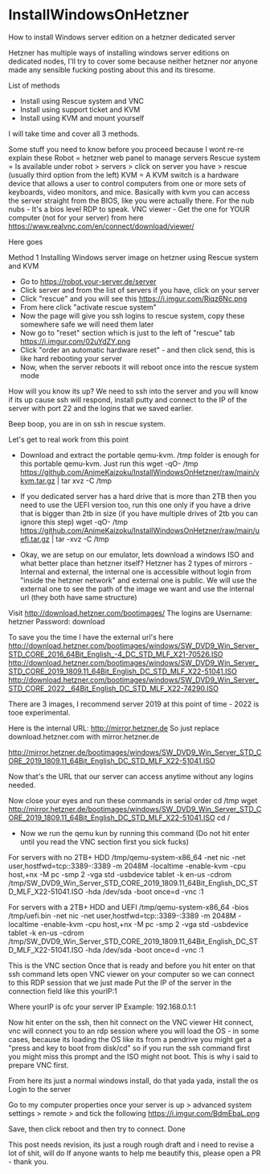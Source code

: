 # InstallWindowsOnHetzner
How to install Windows server edition on a hetzner dedicated server

Hetzner has multiple ways of installing windows server editions on dedicated nodes, I'll try to cover some because neither hetzner nor anyone made any sensible fucking posting about this and its tiresome. 


List of methods 
- Install using Rescue system and VNC 
- Install using support ticket and KVM 
- Install using KVM and mount yourself 


I will take time and cover all 3 methods. 

Some stuff you need to know before you proceed because I wont re-re explain these 
Robot = hetzner web panel to manage servers
Rescue system = Is available under robot > servers > click on server you have > rescue (usually third option from the left)
KVM = A KVM switch is a hardware device that allows a user to control computers from one or more sets of keyboards, video monitors, and mice. Basically with kvm you can access the server straight from the BIOS, like you were actually there. For the nub nubs -  It's a bios level RDP to speak.
VNC viewer - Get the one for YOUR computer (not for your server) from here https://www.realvnc.com/en/connect/download/viewer/

Here goes 

Method 1 
Installing Windows server image on hetzner using Rescue system and KVM

- Go to https://robot.your-server.de/server 
- Click server and from the list of servers if you have, click on your server 
- Click "rescue" and you will see this 
https://i.imgur.com/Riqz6Nc.png
- From here click "activate rescue system" 
- Now the page will give you ssh logins to rescue system, copy these somewhere safe we will need them later 
- Now go to "reset" section which is just to the left of "rescue" tab 
https://i.imgur.com/02uYdZY.png
- Click "order an automatic hardware reset" - and then click send, this is like hard rebooting your server
- Now, when the server reboots it will reboot once into the rescue system mode

How will you know its up?
We need to ssh into the server and you will know if its up cause ssh will respond, install putty and connect to the IP of the server with port 22 and the logins that we saved earlier. 

Beep boop, you are in on ssh in rescue system. 

Let's get to real work from this point 
- Download and extract the portable qemu-kvm. /tmp folder is enough for this portable qemu-kvm. Just run this 
wget -qO- /tmp https://github.com/AnimeKaizoku/InstallWindowsOnHetzner/raw/main/vkvm.tar.gz | tar xvz -C /tmp

- If you dedicated server has a hard drive that is more than 2TB then you need to use the UEFI version too, run this one only if you have a drive that is bigger than 2tb in size (if you have multiple drives of 2tb you can ignore this step)
wget -qO- /tmp https://github.com/AnimeKaizoku/InstallWindowsOnHetzner/raw/main/uefi.tar.gz | tar -xvz -C /tmp

- Okay, we are setup on our emulator, lets download a windows ISO and what better place than hetzner itself? 
Hetzner has 2 types of mirrors - Internal and external, the internal one is accessible without login from "inside the hetzner network" and external one is public. 
We will use the external one to see the path of the image we want and use the internal url (they both have same structure)

Visit http://download.hetzner.com/bootimages/ 
The logins are
Username: hetzner
Password: download 

To save you the time I have the external url's here 
http://download.hetzner.com/bootimages/windows/SW_DVD9_Win_Server_STD_CORE_2016_64Bit_English_-4_DC_STD_MLF_X21-70526.ISO
http://download.hetzner.com/bootimages/windows/SW_DVD9_Win_Server_STD_CORE_2019_1809.11_64Bit_English_DC_STD_MLF_X22-51041.ISO
http://download.hetzner.com/bootimages/windows/SW_DVD9_Win_Server_STD_CORE_2022__64Bit_English_DC_STD_MLF_X22-74290.ISO

There are 3 images, I recommend server 2019 at this point of time - 2022 is tooe experimental.

Here is the internal URL: http://mirror.hetzner.de
So just replace download.hetzner.com with mirror.hetzner.de 

http://mirror.hetzner.de/bootimages/windows/SW_DVD9_Win_Server_STD_CORE_2019_1809.11_64Bit_English_DC_STD_MLF_X22-51041.ISO

Now that's the URL that our server can access anytime without any logins needed. 

Now close your eyes and run these commands in serial order
cd /tmp
wget http://mirror.hetzner.de/bootimages/windows/SW_DVD9_Win_Server_STD_CORE_2019_1809.11_64Bit_English_DC_STD_MLF_X22-51041.ISO
cd /


- Now we run the qemu kun by running this command (Do not hit enter until you read the VNC section first you sick fucks)

For servers with no 2TB+ HDD
/tmp/qemu-system-x86_64 -net nic -net user,hostfwd=tcp::3389-:3389 -m 2048M -localtime -enable-kvm -cpu host,+nx -M pc -smp 2 -vga std -usbdevice tablet -k en-us -cdrom /tmp/SW_DVD9_Win_Server_STD_CORE_2019_1809.11_64Bit_English_DC_STD_MLF_X22-51041.ISO -hda /dev/sda -boot once=d -vnc :1


For servers with a 2TB+ HDD and UEFI
/tmp/qemu-system-x86_64 -bios /tmp/uefi.bin -net nic -net user,hostfwd=tcp::3389-:3389 -m 2048M -localtime -enable-kvm -cpu host,+nx -M pc -smp 2 -vga std -usbdevice tablet -k en-us -cdrom /tmp/SW_DVD9_Win_Server_STD_CORE_2019_1809.11_64Bit_English_DC_STD_MLF_X22-51041.ISO -hda /dev/sda -boot once=d -vnc :1

This is the VNC section
Once that is ready and before you hit enter on that ssh command lets open VNC viewer on your computer so we can connect to this RDP session that we just made 
Put the IP of the server in the connection field like this
yourIP:1

Where yourIP is ofc your server IP 
Example: 192.168.0.1:1


Now hit enter on the ssh, then hit connect on the VNC viewer
Hit connect, vnc will connect you to an rdp session where you will load the OS - in some cases, because its loading the OS like its from a pendrive you might get a "press and key to boot from disk/cd" so if you run the ssh command first you might miss this prompt and the ISO might not boot. 
This is why i said to prepare VNC first. 

From here its just a normal windows install, do that yada yada, install the os
Login to the server 

Go to my computer properties once your server is up > advanced system settings > remote > and tick the following 
https://i.imgur.com/BdmEbaL.png

Save, then click reboot and then try to connect. 
Done

This post needs revision, its just a rough rough draft and i need to revise a lot of shit, will do 
If anyone wants to help me beautify this, please open a PR - thank you. 
